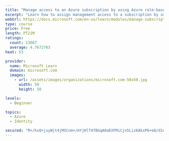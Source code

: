 ```yaml
---
title: "Manage access to an Azure subscription by using Azure role-based access control (RBAC)"
excerpt: "Learn how to assign management access to a subscription by using Azure role-based access control."
webUrl: https://docs.microsoft.com/en-us/learn/modules/manage-subscription-access-azure-rbac/
type: course
price: Free
length: PT21M
ratings:
  count: 13067
  average: 4.7672763
heat: 53

provider:
  name: Microsoft Learn
  domain: microsoft.com
  images:
    - url: /assets/images/organizations/microsoft.com-50x50.jpg
      width: 50
      height: 50

levels:
  - Beginner

topics:
  - Azure
  - Identity

secured: "R+/kx0+jsyWjt4jMSCnm+/mYjHlT4fBGqA0aEXFMiCjn5Liz6AkxP6+eA/d1uPPsImkW0UXEvgZCfW60QhckeXUy3dCBAcfcb84y88w2WlqgIcIPBO7Ze3y741Pe0P68nMESdZOzTL4XoJbB/ZENdj7y8XrYkfeW+v+Jj7OkhTVxHvS65s5a8vKVc+yoSPNxPak5wtlYM4r52sNDur1geGUEcawhTKhRnSAdrKt3agGj67sQZF1SmP8oA+cJG9qD8MfKyDsfSJbRSHpOPdxi+DYOmer7Uytx2ptrzXxmIVEAfgRDUQYF/50tr8ZU1BLaBVpa8VE+rg8Mf2/K/VT+fTN86gqWwjvMQ5zdoA0vGcw9SwjwVkmLRnxXXMU6sElcS2m2xAI1uW7F4z1I502IPUgAtaiPa5caf7Ij33mOD+vwyfcGa0yO6mWJkrVCpTKp;G3DVE75cOJvBnqROQ7ygDQ=="
---
```


